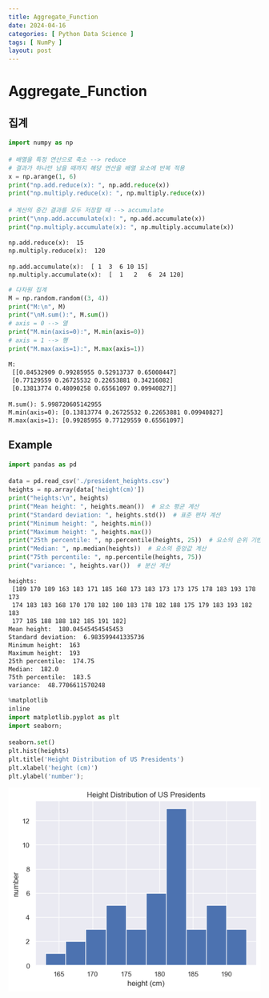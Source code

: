 ```yaml
---
title: Aggregate_Function
date: 2024-04-16
categories: [ Python Data Science ]
tags: [ NumPy ]
layout: post
---
```


# Aggregate_Function

## 집계

```python
import numpy as np

# 배열을 특정 연산으로 축소 --> reduce
# 결과가 하나만 남을 때까지 해당 연산을 배열 요소에 반복 적용
x = np.arange(1, 6)
print("np.add.reduce(x): ", np.add.reduce(x))
print("np.multiply.reduce(x): ", np.multiply.reduce(x))

# 계산의 중간 결과를 모두 저장할 때 --> accumulate
print("\nnp.add.accumulate(x): ", np.add.accumulate(x))
print("np.multiply.accumulate(x): ", np.multiply.accumulate(x))
```

    np.add.reduce(x):  15
    np.multiply.reduce(x):  120
    
    np.add.accumulate(x):  [ 1  3  6 10 15]
    np.multiply.accumulate(x):  [  1   2   6  24 120]

```python
# 다차원 집계
M = np.random.random((3, 4))
print("M:\n", M)
print("\nM.sum():", M.sum())
# axis = 0 --> 열
print("M.min(axis=0):", M.min(axis=0))
# axis = 1 --> 행
print("M.max(axis=1):", M.max(axis=1))
```

    M:
     [[0.84532909 0.99285955 0.52913737 0.65008447]
     [0.77129559 0.26725532 0.22653881 0.34216082]
     [0.13813774 0.48090258 0.65561097 0.09940827]]
    
    M.sum(): 5.998720605142955
    M.min(axis=0): [0.13813774 0.26725532 0.22653881 0.09940827]
    M.max(axis=1): [0.99285955 0.77129559 0.65561097]

## Example

```python
import pandas as pd

data = pd.read_csv('./president_heights.csv')
heights = np.array(data['height(cm)'])
print("heights:\n", heights)
print("Mean height: ", heights.mean())  # 요소 평균 계산
print("Standard deviation: ", heights.std())  # 표준 편차 계산
print("Minimum height: ", heights.min())
print("Maximum height: ", heights.max())
print("25th percentile: ", np.percentile(heights, 25))  # 요소의 순위 기반 백분위 수 계산
print("Median: ", np.median(heights))  # 요소의 중앙값 계산
print("75th percentile: ", np.percentile(heights, 75))
print("variance: ", heights.var())  # 분산 계산
```

    heights:
     [189 170 189 163 183 171 185 168 173 183 173 173 175 178 183 193 178 173
     174 183 183 168 170 178 182 180 183 178 182 188 175 179 183 193 182 183
     177 185 188 188 182 185 191 182]
    Mean height:  180.04545454545453
    Standard deviation:  6.983599441335736
    Minimum height:  163
    Maximum height:  193
    25th percentile:  174.75
    Median:  182.0
    75th percentile:  183.5
    variance:  48.7706611570248

```python
%matplotlib
inline
import matplotlib.pyplot as plt
import seaborn;

seaborn.set()
plt.hist(heights)
plt.title('Height Distribution of US Presidents')
plt.xlabel('height (cm)')
plt.ylabel('number');
```

![png](assets/img/Aggregate_Function_files/Aggregate_Function_6_0.png)
    


